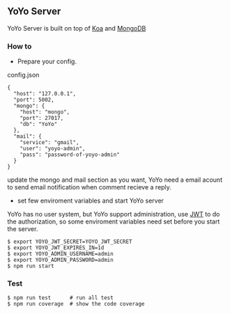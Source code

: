 ## YoYo Server

YoYo Server is built on top of [Koa]() and [MongoDB]()

### How to

* Prepare your config.

config.json
```
{
  "host": "127.0.0.1",
  "port": 5002,
  "mongo": {
    "host": "mongo",
    "port": 27017,
    "db": "YoYo"
  },
  "mail": {
    "service": "gmail",
    "user": "yoyo-admin",
    "pass": "password-of-yoyo-admin"
  }
}
```

update the mongo and mail section as you want, YoYo need a email acount to send email notification when comment recieve a reply.

* set few enviroment variables and start YoYo server

YoYo has no user system, but YoYo support administration, use [JWT]() to do the authorization, so some enviroment variables need set before you start the server.

```
$ export YOYO_JWT_SECRET=YOYO_JWT_SECRET
$ export YOYO_JWT_EXPIRES_IN=1d
$ export YOYO_ADMIN_USERNAME=admin
$ export YOYO_ADMIN_PASSWORD=admin
$ npm run start
```

### Test

```
$ npm run test      # run all test
$ npm run coverage  # show the code coverage
```
